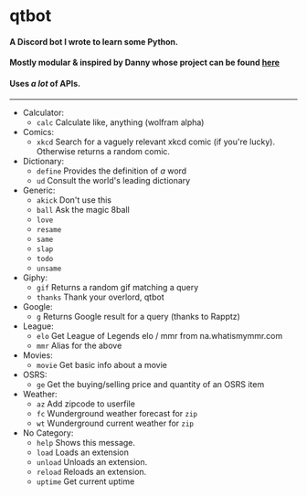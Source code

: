 # qtbot
#### A Discord bot I wrote to learn some Python. 
#### Mostly modular & inspired by Danny whose project can be found [here](https://github.com/Rapptz/RoboDanny)
#### Uses *a lot* of APIs.
---
* Calculator: 
  * `calc`   Calculate like, anything (wolfram alpha)
* Comics: 
  * `xkcd`   Search for a vaguely relevant xkcd comic (if you're lucky). Otherwise returns a random comic.
* Dictionary: 
  * `define` Provides the definition of *a* word  
  * `ud`     Consult the world's leading dictionary  
* Generic:  
  * `akick`  Don't use this 
  * `ball`   Ask the magic 8ball  
  * `love`    
  * `resame` 
  * `same`   
  * `slap`   
  * `todo`   
  * `unsame` 
* Giphy:
  * `gif`    Returns a random gif matching a query 
  * `thanks` Thank your overlord, qtbot  
* Google:
  * `g`      Returns Google result for a query (thanks to Rapptz)
* League:
  * `elo`    Get League of Legends elo / mmr from na.whatismymmr.com 
  * `mmr`    Alias for the above
* Movies:
  * `movie`  Get basic info about a movie 
* OSRS:
  * `ge`     Get the buying/selling price and quantity of an OSRS item 
* Weather:
  * `az`     Add zipcode to userfile
  * `fc`     Wunderground weather forecast for `zip`
  * `wt`     Wunderground current weather for `zip`
* No Category:
  * `help`   Shows this message.
  * `load`   Loads an extension
  * `unload` Unloads an extension.
  * `reload` Reloads an extension.
  * `uptime` Get current uptime 

